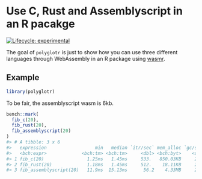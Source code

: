 
<!-- README.md is generated from README.Rmd. Please edit that file -->

# Use C, Rust and Assemblyscript in an R pacakge

<!-- badges: start -->

[![Lifecycle:
experimental](https://img.shields.io/badge/lifecycle-experimental-orange.svg)](https://www.tidyverse.org/lifecycle/#experimental)
<!-- badges: end -->

The goal of `polyglotr` is just to show how you can use three different
languages through WebAssembly in an R package using
[wasmr](https://github.com/dirkschumacher/wasmr).

## Example

``` r
library(polyglotr)
```

To be fair, the assemblyscript wasm is 6kb.

``` r
bench::mark(
  fib_c(20),
  fib_rust(20),
  fib_assemblyscript(20)
)
#> # A tibble: 3 x 6
#>   expression                  min   median `itr/sec` mem_alloc `gc/sec`
#>   <bch:expr>             <bch:tm> <bch:tm>     <dbl> <bch:byt>    <dbl>
#> 1 fib_c(20)                1.25ms   1.45ms     533.   850.03KB     2.04
#> 2 fib_rust(20)             1.18ms   1.45ms     512.    18.11KB     2.04
#> 3 fib_assemblyscript(20)   11.9ms  15.13ms      56.2    4.33MB     2.08
```
